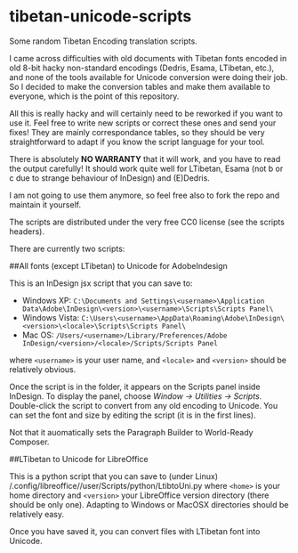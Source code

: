 tibetan-unicode-scripts
=======================

Some random Tibetan Encoding translation scripts.

I came across difficulties with old documents with Tibetan fonts encoded in old
8-bit hacky non-standard encodings (Dedris, Esama, LTibetan, etc.), and none
of the tools available for Unicode conversion were doing their job. So I decided
to make the conversion tables and make them available to everyone, which is the
point of this repository.

All this is really hacky and will certainly need to be reworked if you want
to use it. Feel free to write new scripts or correct these ones and send your
fixes! They are mainly correspondance tables, so they should be very
straightforward to adapt if you know the script language for your tool.

There is absolutely **NO WARRANTY** that it will work, and you have to read the
output carefully! It should work quite well for LTibetan, Esama (not b or c due
to strange behaviour of InDesign) and (E)Dedris.

I am not going to use them anymore, so feel free also to fork the repo and
maintain it yourself.

The scripts are distributed under the very free CC0 license (see the scripts
headers).

There are currently two scripts:

##All fonts (except LTibetan) to Unicode for AdobeIndesign

This is an InDesign jsx script that you can save to:
 * Windows XP: `C:\Documents and Settings\<username>\Application Data\Adobe\InDesign\<version>\<username>\Scripts\Scripts Panel\`
 * Windows Vista: `C:\Users\<username>\AppData\Roaming\Adobe\InDesign\<version>\<locale>\Scripts\Scripts Panel\`
 * Mac OS: `/Users/<username>/Library/Preferences/Adobe InDesign/<version>/<locale>/Scripts/Scripts Panel`

where `<username>` is your user name, and `<locale>` and `<version>` should be relatively obvious.

Once the script is in the folder, it appears on the Scripts panel inside InDesign.
To display the panel, choose *Window -> Utilities -> Scripts*. Double-click the script
to convert from any old encoding to Unicode. You can set the font and size by
editing the script (it is in the first lines).

Not that it auomatically sets the Paragraph Builder to World-Ready Composer.

##LTibetan to Unicode for LibreOffice

This is a python script that you can save to (under Linux)
    <home>/.config/libreoffice/<version>/user/Scripts/python/LtibtoUni.py
where `<home>` is your home directory and `<version>` your LibreOffice version
directory (there should be only one). Adapting to Windows or MacOSX directories
should be relatively easy.

Once you have saved it, you can convert files with LTibetan font into Unicode.
